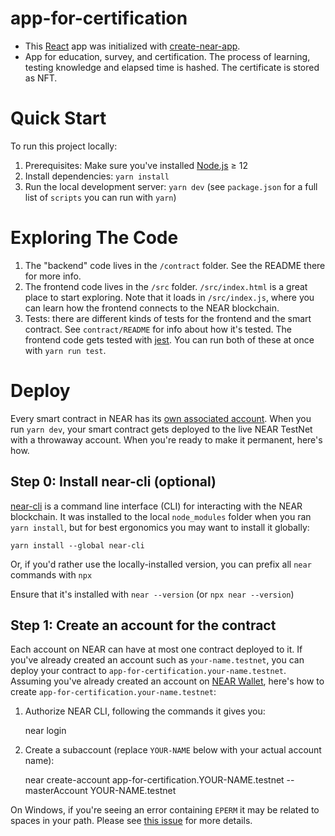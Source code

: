app-for-certification
==================

- This [React] app was initialized with [create-near-app]. 
- App for education, survey, and certification. The process of learning, testing knowledge and elapsed time is hashed. The
certificate is stored as NFT.


Quick Start
===========

To run this project locally:

1. Prerequisites: Make sure you've installed [Node.js] ≥ 12
2. Install dependencies: `yarn install`
3. Run the local development server: `yarn dev` (see `package.json` for a
   full list of `scripts` you can run with `yarn`)

Exploring The Code
==================

1. The "backend" code lives in the `/contract` folder. See the README there for
   more info.
2. The frontend code lives in the `/src` folder. `/src/index.html` is a great
   place to start exploring. Note that it loads in `/src/index.js`, where you
   can learn how the frontend connects to the NEAR blockchain.
3. Tests: there are different kinds of tests for the frontend and the smart
   contract. See `contract/README` for info about how it's tested. The frontend
   code gets tested with [jest]. You can run both of these at once with `yarn
   run test`.

Deploy
======

Every smart contract in NEAR has its [own associated account][NEAR accounts]. When you run `yarn dev`, your smart
contract gets deployed to the live NEAR TestNet with a throwaway account. When you're ready to make it permanent, here's
how.


Step 0: Install near-cli (optional)
-------------------------------------

[near-cli] is a command line interface (CLI) for interacting with the NEAR blockchain. It was installed to the
local `node_modules` folder when you ran `yarn install`, but for best ergonomics you may want to install it globally:

    yarn install --global near-cli

Or, if you'd rather use the locally-installed version, you can prefix all `near` commands with `npx`

Ensure that it's installed with `near --version` (or `npx near --version`)


Step 1: Create an account for the contract
------------------------------------------

Each account on NEAR can have at most one contract deployed to it. If you've already created an account such
as `your-name.testnet`, you can deploy your contract to `app-for-certification.your-name.testnet`. Assuming you've
already created an account on [NEAR Wallet], here's how to create `app-for-certification.your-name.testnet`:

1. Authorize NEAR CLI, following the commands it gives you:

   near login

2. Create a subaccount (replace `YOUR-NAME` below with your actual account name):

   near create-account app-for-certification.YOUR-NAME.testnet --masterAccount YOUR-NAME.testnet

On Windows, if you're seeing an error containing `EPERM` it may be related to spaces in your path. Please
see [this issue](https://github.com/zkat/npx/issues/209) for more details.


[React]: https://reactjs.org/

[create-near-app]: https://github.com/near/create-near-app

[Node.js]: https://nodejs.org/en/download/package-manager/

[jest]: https://jestjs.io/

[NEAR accounts]: https://docs.near.org/docs/concepts/account

[NEAR Wallet]: https://wallet.testnet.near.org/

[near-cli]: https://github.com/near/near-cli

[gh-pages]: https://github.com/tschaub/gh-pages

